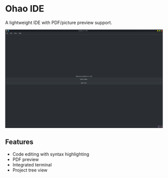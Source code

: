 # Ohao IDE

A lightweight IDE with PDF/picture preview support.

![1736059675542](image/README/1736059675542.png)

## Features

- Code editing with syntax highlighting
- PDF preview
- Integrated terminal
- Project tree view
